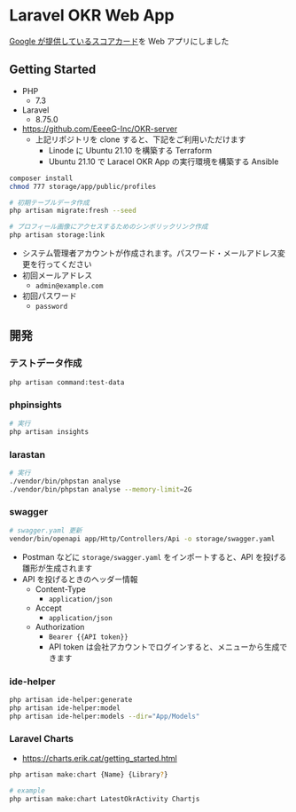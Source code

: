 # Laravel OKR Web App

[Google が提供しているスコアカード](https://rework.withgoogle.com/jp/guides/set-goals-with-okrs/steps/grade-OKRs/)を Web アプリにしました

## Getting Started

- PHP
    - 7.3
- Laravel
    - 8.75.0
- https://github.com/EeeeG-Inc/OKR-server
  - 上記リポジトリを clone すると、下記をご利用いただけます
    - Linode に Ubuntu 21.10 を構築する Terraform
    - Ubuntu 21.10 で Laracel OKR App の実行環境を構築する Ansible

```sh
composer install
chmod 777 storage/app/public/profiles

# 初期テーブルデータ作成
php artisan migrate:fresh --seed

# プロフィール画像にアクセスするためのシンボリックリンク作成
php artisan storage:link
```

- システム管理者アカウントが作成されます。パスワード・メールアドレス変更を行ってください
- 初回メールアドレス
  - `admin@example.com`
- 初回パスワード
  - `password`

## 開発

### テストデータ作成

```sh
php artisan command:test-data
```

### phpinsights

```sh
# 実行
php artisan insights
```

### larastan

```sh
# 実行
./vendor/bin/phpstan analyse
./vendor/bin/phpstan analyse --memory-limit=2G
```

### swagger

```sh
# swagger.yaml 更新
vendor/bin/openapi app/Http/Controllers/Api -o storage/swagger.yaml
```

- Postman などに `storage/swagger.yaml` をインポートすると、API を投げる雛形が生成されます
- API を投げるときのヘッダー情報
  - Content-Type
    - `application/json`
  - Accept
    - `application/json`
  - Authorization
    - `Bearer {{API token}}`
    - API token は会社アカウントでログインすると、メニューから生成できます

### ide-helper

```sh
php artisan ide-helper:generate
php artisan ide-helper:model
php artisan ide-helper:models --dir="App/Models"
```

### Laravel Charts

- https://charts.erik.cat/getting_started.html

```sh
php artisan make:chart {Name} {Library?}

# example
php artisan make:chart LatestOkrActivity Chartjs
```
